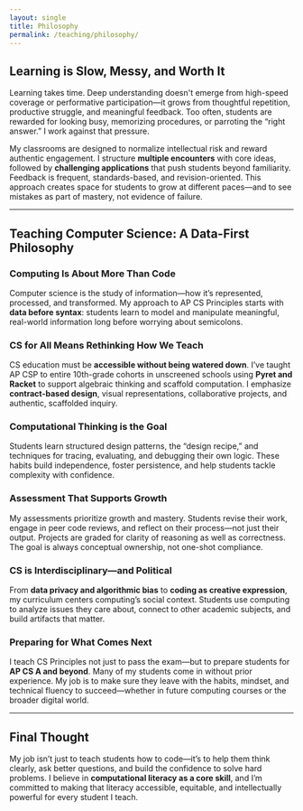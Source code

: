 ```yaml
---
layout: single
title: Philosophy
permalink: /teaching/philosophy/
---
```

## Learning is Slow, Messy, and Worth It

Learning takes time. Deep understanding doesn't emerge from high-speed coverage or performative participation—it grows from thoughtful repetition, productive struggle, and meaningful feedback. Too often, students are rewarded for looking busy, memorizing procedures, or parroting the “right answer.” I work against that pressure.

My classrooms are designed to normalize intellectual risk and reward authentic engagement. I structure **multiple encounters** with core ideas, followed by **challenging applications** that push students beyond familiarity. Feedback is frequent, standards-based, and revision-oriented. This approach creates space for students to grow at different paces—and to see mistakes as part of mastery, not evidence of failure.

---

## Teaching Computer Science: A Data-First Philosophy

### Computing Is About More Than Code

Computer science is the study of information—how it’s represented, processed, and transformed. My approach to AP CS Principles starts with **data before syntax**: students learn to model and manipulate meaningful, real-world information long before worrying about semicolons.

### CS for All Means Rethinking How We Teach

CS education must be **accessible without being watered down**. I’ve taught AP CSP to entire 10th-grade cohorts in unscreened schools using **Pyret and Racket** to support algebraic thinking and scaffold computation. I emphasize **contract-based design**, visual representations, collaborative projects, and authentic, scaffolded inquiry.

### Computational Thinking is the Goal

Students learn structured design patterns, the “design recipe,” and techniques for tracing, evaluating, and debugging their own logic. These habits build independence, foster persistence, and help students tackle complexity with confidence.

### Assessment That Supports Growth

My assessments prioritize growth and mastery. Students revise their work, engage in peer code reviews, and reflect on their process—not just their output. Projects are graded for clarity of reasoning as well as correctness. The goal is always conceptual ownership, not one-shot compliance.

### CS is Interdisciplinary—and Political

From **data privacy and algorithmic bias** to **coding as creative expression**, my curriculum centers computing’s social context. Students use computing to analyze issues they care about, connect to other academic subjects, and build artifacts that matter.

### Preparing for What Comes Next

I teach CS Principles not just to pass the exam—but to prepare students for **AP CS A and beyond**. Many of my students come in without prior experience. My job is to make sure they leave with the habits, mindset, and technical fluency to succeed—whether in future computing courses or the broader digital world.

---

## Final Thought

My job isn’t just to teach students how to code—it’s to help them think clearly, ask better questions, and build the confidence to solve hard problems. I believe in **computational literacy as a core skill**, and I’m committed to making that literacy accessible, equitable, and intellectually powerful for every student I teach.

